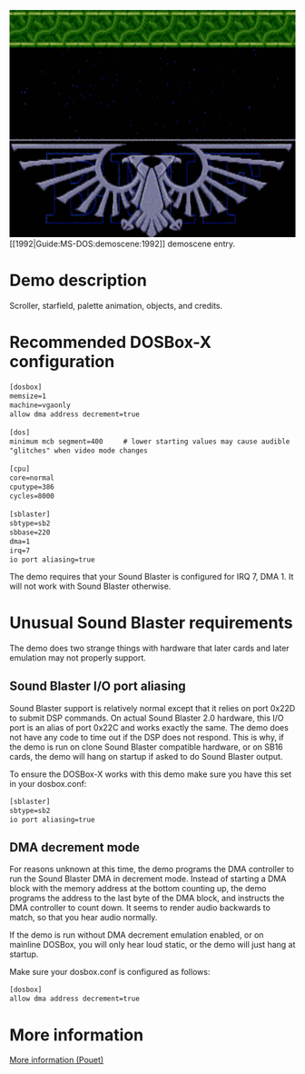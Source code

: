 <img src="images/Demoscene:Internal-Damage-by-Electromotive-Force-(1992).gif" width="640" height="400"><br>
[[1992|Guide:MS-DOS:demoscene:1992]] demoscene entry.

# Demo description

Scroller, starfield, palette animation, objects, and credits.

# Recommended DOSBox-X configuration

    [dosbox]
    memsize=1
    machine=vgaonly
    allow dma address decrement=true
    
    [dos]
    minimum mcb segment=400     # lower starting values may cause audible "glitches" when video mode changes
    
    [cpu]
    core=normal
    cputype=386
    cycles=8000
    
    [sblaster]
    sbtype=sb2
    sbbase=220
    dma=1
    irq=7
    io port aliasing=true

The demo requires that your Sound Blaster is configured for IRQ 7, DMA 1. It will not work with Sound Blaster otherwise.

# Unusual Sound Blaster requirements

The demo does two strange things with hardware that later cards and later emulation may not properly support.

## Sound Blaster I/O port aliasing

Sound Blaster support is relatively normal except that it relies on port 0x22D to submit DSP commands. On actual Sound Blaster 2.0 hardware, this I/O port is an alias of port 0x22C and works exactly the same. The demo does not have any code to time out if the DSP does not respond. This is why, if the demo is run on clone Sound Blaster compatible hardware, or on SB16 cards, the demo will hang on startup if asked to do Sound Blaster output.

To ensure the DOSBox-X works with this demo make sure you have this set in your dosbox.conf:

    [sblaster]
    sbtype=sb2
    io port aliasing=true

## DMA decrement mode

For reasons unknown at this time, the demo programs the DMA controller to run the Sound Blaster DMA in decrement mode. Instead of starting a DMA block with the memory address at the bottom counting up, the demo programs the address to the last byte of the DMA block, and instructs the DMA controller to count down. It seems to render audio backwards to match, so that you hear audio normally.

If the demo is run without DMA decrement emulation enabled, or on mainline DOSBox, you will only hear loud static, or the demo will just hang at startup.

Make sure your dosbox.conf is configured as follows:

    [dosbox]
    allow dma address decrement=true

# More information

[More information (Pouet)](http://www.pouet.net/prod.php?which=4182)

